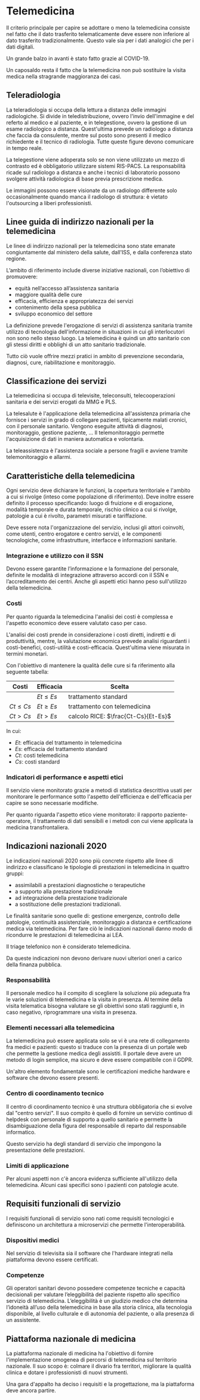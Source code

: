 # Telemedicina

Il criterio principale per capire se adottare o meno la telemedicina consiste nel fatto che il dato trasferito telematicamente deve essere non inferiore al dato trasferito tradizionalmente. Questo vale sia per i dati analogici che per i dati digitali.

Un grande balzo in avanti è stato fatto grazie al COVID-19.

Un caposaldo resta il fatto che la telemedicina non può sostituire la visita medica nella stragrande maggioranza dei casi.

## Teleradiologia

La teleradiologia si occupa della lettura a distanza delle immagini radiologiche. Si divide in teledistribuzione, ovvero l'invio dell'immagine e del referto al medico e al paziente, e in telegestione, ovvero la gestione di un esame radiologico a distanza. Quest'ultima prevede un radiologo a distanza che faccia da consulente, mentre sul posto sono presenti il medico richiedente e il tecnico di radiologia. Tutte queste figure devono comunicare in tempo reale. 

La telegestione viene adoperata solo se non viene utilizzato un mezzo di contrasto ed è obbligatorio utilizzare sistemi RIS-PACS. La responsabilità ricade sul radiologo a distanza e anche i tecnici di laboratorio possono svolgere attività radiologica di base previa prescrizione medica.

Le immagini possono essere visionate da un radiologo differente solo occasionalmente quando manca il radiologo di struttura: è vietato l'outsourcing a liberi professionisti.

## Linee guida di indirizzo nazionali per la telemedicina

Le linee di indirizzo nazionali per la telemedicina sono state emanate congiuntamente dal ministero della salute, dall'ISS, e dalla conferenza stato regione. 

L’ambito di riferimento include diverse iniziative nazionali, con l’obiettivo di promuovere:

- equità nell’accesso all’assistenza sanitaria
- maggiore qualità delle cure
- efficacia, efficienza e appropriatezza dei servizi
- contenimento della spesa pubblica
- sviluppo economico del settore

La definizione prevede l'erogazione di servizi di assistenza sanitaria tramite utilizzo di tecnologia dell'informazione in situazioni in cui gli interlocutori non sono nello stesso luogo. La telemedicina è quindi un atto sanitario con gli stessi diritti e obblighi di un atto sanitario tradizionale.

Tutto ciò vuole offrire mezzi pratici in ambito di prevenzione secondaria, diagnosi, cure, riabilitazione e monitoraggio.

## Classificazione dei servizi

La telemedicina si occupa di televisite, teleconsulti, telecooperazioni sanitaria e dei servizi erogati da MMG e PLS.

La telesalute è l'applicazione della telemedicina all'assistenza primaria che fornisce i servizi in grado di collegare pazienti, tipicamente malati cronici, con il personale sanitario. Vengono eseguite attività di diagnosi, monitoraggio, gestione paziente, ... Il telemonitoraggio permette l'acquisizione di dati in maniera automatica e volontaria.

La teleassistenza è l'assistenza sociale a persone fragili e avviene tramite telemonitoraggio e allarmi.

## Caratteristiche della telemedicina

Ogni servizio deve dichiarare le funzioni, la copertura territoriale e l'ambito a cui si rivolge (inteso come popolazione di riferimento). Deve inoltre essere definito il processo specificando: luogo di fruizione e di erogazione, modalità temporale e durata temporale, rischio clinico a cui si rivolge, patologie a cui è rivolto, parametri misurati e tariffazione.

Deve essere nota l'organizzazione del servizio, inclusi gli attori coinvolti, come utenti, centro erogatore e centro servizi, e le componenti tecnologiche, come infrastrutture, interfacce e informazioni sanitarie.

### Integrazione e utilizzo con il SSN

Devono essere garantite l’informazione e la formazione del personale, definite le modalità di integrazione attraverso accordi con il SSN e l’accreditamento dei centri. Anche gli aspetti etici hanno peso sull'utilizzo della telemedicina.

### Costi

Per quanto riguarda la telemedicina l'analisi dei costi è complessa e l'aspetto economico deve essere valutato caso per caso. 

L'analisi dei costi prende in considerazione i costi diretti, indiretti e di produttività, mentre, la valutazione economica prevede analisi riguardanti i costi-benefici, costi-utilità e costi-efficacia. Quest'ultima viene misurata in termini monetari.

Con l'obiettivo di mantenere la qualità delle cure si fa riferimento alla seguente tabella:

| Costi        | Efficacia    | Scelta                              |
| ------------ | ------------ | ----------------------------------- |
|              | $Et \leq Es$ | trattamento standard                |
| $Ct \leq Cs$ | $Et \geq Es$ | trattamento con telemedicina        |
| $Ct > Cs$    | $Et > Es$    | calcolo RICE: $\frac{Ct-Cs}{Et-Es}$ |

In cui:

- $Et$: efficacia del trattamento in telemedicina
- $Es$: efficacia del trattamento standard
- $Ct$: costi telemedicina
- $Cs$: costi standard

### Indicatori di performance e aspetti etici

Il servizio viene monitorato grazie a metodi di statistica descrittiva usati per monitorare le performance sotto l'aspetto dell'efficienza e dell'efficacia per capire se sono necessarie modifiche.

Per quanto riguarda l'aspetto etico viene monitorato: il rapporto paziente-operatore, il trattamento di dati sensibili e i metodi con cui viene applicata la medicina transfrontaliera.

## Indicazioni nazionali 2020

Le indicazioni nazionali 2020 sono più concrete rispetto alle linee di indirizzo e classificano le tipologie di prestazioni in telemedicina in quattro gruppi: 

- assimilabili a prestazioni diagnostiche o terapeutiche
- a supporto alla prestazione tradizionale
- ad integrazione della prestazione tradizionale
- a sostituzione delle prestazioni tradizionali.

Le finalità sanitarie sono quelle di: gestione emergenze, controllo delle patologie, continuità assistenziale, monitoraggio a distanza e certificazione medica via telemedicina. Per fare ciò le indicazioni nazionali danno modo di ricondurre le prestazioni di telemedicina ai LEA.

Il triage telefonico non è considerato telemedicina.

Da queste indicazioni non devono derivare nuovi ulteriori oneri a carico della finanza pubblica.

### Responsabilità

Il personale medico ha il compito di scegliere la soluzione più adeguata fra le varie soluzioni di telemedicina e la visita in presenza. Al termine della visita telematica bisogna valutare se gli obiettivi sono stati raggiunti e, in caso negativo, riprogrammare una visita in presenza.

### Elementi necessari alla telemedicina

La telemedicina può essere applicata solo se vi è una rete di collegamento fra medici e pazienti: questo si traduce con la presenza di un portale web che permette la gestione medica degli assistiti. Il portale deve avere un metodo di login semplice, ma sicuro e deve essere compatibile con il GDPR.

Un'altro elemento fondamentale sono le certificazioni mediche hardware e software che devono essere presenti.

### Centro di coordinamento tecnico

Il centro di coordinamento tecnico è una struttura obbligatoria che si evolve dal "centro servizi". Il suo compito è quello di fornire un servizio continuo di helpdesk con personale di supporto a quello sanitario e permette la disambiguazione della figura del responsabile di reparto dal responsabile informatico.

Questo servizio ha degli standard di servizio che impongono la presentazione delle prestazioni.

### Limiti di applicazione

Per alcuni aspetti non c'è ancora evidenza sufficiente all'utilizzo della telemedicina. Alcuni casi specifici sono i pazienti con patologie acute.

## Requisiti funzionali di servizio

I requisiti funzionali di servizio sono nati come requisiti tecnologici e definiscono un architettura a microservizi che permette l'interoperabilità.

### Dispositivi medici

Nel servizio di televisita sia il software che l'hardware integrati nella piattaforma devono essere certificati.

### Competenze

Gli operatori sanitari devono possedere competenze tecniche e capacità decisionali per valutare l’eleggibilità del paziente rispetto allo specifico servizio di telemedicina. L’eleggibilità è un giudizio medico che determina l’idoneità all’uso della telemedicina in base alla storia clinica, alla tecnologia disponibile, al livello culturale e di autonomia del paziente, o alla presenza di un assistente.

## Piattaforma nazionale di medicina

La piattaforma nazionale di medicina ha l'obiettivo di fornire l'implementazione omogenea di percorsi di telemedicina sul territorio nazionale. Il suo scopo è: colmare il divario fra territori, migliorare la qualità clinica e dotare i professionisti di nuovi strumenti.

Una gara d'appalto ha deciso i requisiti e la progettazione, ma la piattaforma deve ancora partire.
